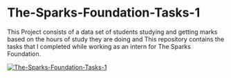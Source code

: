 # The-Sparks-Foundation-Tasks-1
This Project consists of a data set of students studying and getting marks based on the hours of study they are doing and
This repository contains the tasks that I completed while working as an intern for The Sparks Foundation.


[![The-Sparks-Foundation-Tasks-1](https://img.youtube.com/vi/BBpKut6frN4)](https://www.youtube.com/watch?v=BBpKut6frN4)

